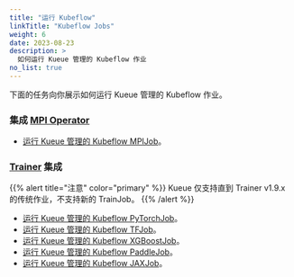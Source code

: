 ```yaml
---
title: "运行 Kubeflow"
linkTitle: "Kubeflow Jobs"
weight: 6
date: 2023-08-23
description: >
  如何运行 Kueue 管理的 Kubeflow 作业
no_list: true
---
```


下面的任务向你展示如何运行 Kueue 管理的 Kubeflow 作业。

### 集成 [MPI Operator](https://github.com/kubeflow/mpi-operator)
- [运行 Kueue 管理的 Kubeflow MPIJob](/zh-CN/docs/tasks/run_kubeflow_jobs/run_mpijobs)。

### [Trainer](https://github.com/kubeflow/trainer) 集成

{{% alert title="注意" color="primary" %}}
Kueue 仅支持直到 Trainer v1.9.x 的传统作业，不支持新的 TrainJob。
{{% /alert %}}

- [运行 Kueue 管理的 Kubeflow PyTorchJob](/zh-CN/docs/tasks/run_kubeflow_jobs/run_pytorchjobs)。
- [运行 Kueue 管理的 Kubeflow TFJob](/zh-CN/docs/tasks/run_kubeflow_jobs/run_tfjobs)。
- [运行 Kueue 管理的 Kubeflow XGBoostJob](/zh-CN/docs/tasks/run_kubeflow_jobs/run_xgboostjobs)。
- [运行 Kueue 管理的 Kubeflow PaddleJob](/zh-CN/docs/tasks/run_kubeflow_jobs/run_paddlejobs)。
- [运行 Kueue 管理的 Kubeflow JAXJob](/zh-CN/docs/tasks/run_kubeflow_jobs/run_jaxjobs)。
